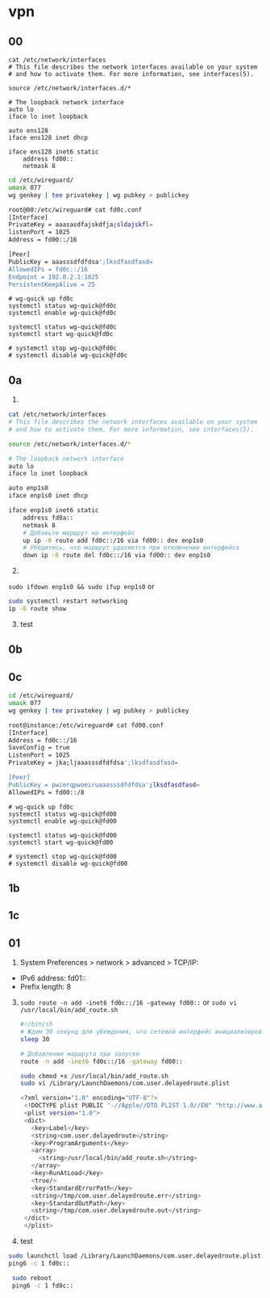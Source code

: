 #  vpn
## 00
```
cat /etc/network/interfaces
# This file describes the network interfaces available on your system
# and how to activate them. For more information, see interfaces(5).

source /etc/network/interfaces.d/*

# The loopback network interface
auto lo
iface lo inet loopback

auto ens128
iface ens128 inet dhcp

iface ens128 inet6 static
    address fd00::
    netmask 8
```
```sh
cd /etc/wireguard/
umask 077
wg genkey | tee privatekey | wg pubkey > publickey
```
```sh
root@00:/etc/wireguard# cat fd0c.conf
[Interface]
PrivateKey = aaasasdfajskdfja;sldajskfl=
listenPort = 1025
Address = fd00::/16

[Peer]
PublicKey = aaasssdfdfdsa';lksdfasdfasd=
AllowedIPs = fd0c::/16
Endpoint = 192.0.2.1:1025
PersistentKeepAlive = 25
```
```
# wg-quick up fd0c
systemctl status wg-quick@fd0c
systemctl enable wg-quick@fd0c

systemctl status wg-quick@fd0c
systemctl start wg-quick@fd0c

# systemctl stop wg-quick@fd0c
# systemctl disable wg-quick@fd0c
```
## 0a
1.
```sh
cat /etc/network/interfaces
# This file describes the network interfaces available on your system
# and how to activate them. For more information, see interfaces(5).

source /etc/network/interfaces.d/*

# The loopback network interface
auto lo
iface lo inet loopback

auto enp1s0
iface enp1s0 inet dhcp

iface enp1s0 inet6 static
    address fd0a::
    netmask 8
    # Добавьте маршрут на интерфейс
    up ip -6 route add fd0c::/16 via fd00:: dev enp1s0
    # Убедитесь, что маршрут удаляется при отключении интерфейса
    down ip -6 route del fd0c::/16 via fd00:: dev enp1s0
```
2.
```sudo ifdown enp1s0 && sudo ifup enp1s0```
or
```sh
sudo systemctl restart networking
ip -6 route show
```
3. test
## 0b

## 0c
```sh
cd /etc/wireguard/
umask 077
wg genkey | tee privatekey | wg pubkey > publickey
```
```sh
root@instance:/etc/wireguard# cat fd00.conf
[Interface]
Address = fd0c::/16
SaveConfig = true
ListenPort = 1025
PrivateKey = jka;ljaaasssdfdfdsa';lksdfasdfasd=

[Peer]
PublicKey = pwierqpwoeiruaaasssdfdfdsa';lksdfasdfasd=
AllowedIPs = fd00::/8
```
```
# wg-quick up fd0c
systemctl status wg-quick@fd00
systemctl enable wg-quick@fd00

systemctl status wg-quick@fd00
systemctl start wg-quick@fd00

# systemctl stop wg-quick@fd00
# systemctl disable wg-quick@fd00
```
## 1b

## 1c

## 01
1. System Preferences > network > advanced > TCP/IP:
-  IPv6 address: fd01::
-  Prefix length: 8
3. ```sudo route -n add -inet6 fd0c::/16 -gateway fd00::```
   or
   ```sudo vi /usr/local/bin/add_route.sh```
   ```sh
   #!/bin/sh
   # Ждем 30 секунд для убеждения, что сетевой интерфейс инициализирован
   sleep 30

   # Добавление маршрута при запуске
   route -n add -inet6 fd0c::/16 -gateway fd00::   
   ```
   ```sh
   sudo chmod +x /usr/local/bin/add_route.sh
   sudo vi /Library/LaunchDaemons/com.user.delayedroute.plist
   ```
   ```sh
   <?xml version="1.0" encoding="UTF-8"?>
    <!DOCTYPE plist PUBLIC "-//Apple//DTD PLIST 1.0//EN" "http://www.apple.com/DTDs/PropertyList-1.0.dtd">
    <plist version="1.0">
    <dict>
      <key>Label</key>
      <string>com.user.delayedroute</string>
      <key>ProgramArguments</key>
      <array>
        <string>/usr/local/bin/add_route.sh</string>
      </array>
      <key>RunAtLoad</key>
      <true/>
      <key>StandardErrorPath</key>
      <string>/tmp/com.user.delayedroute.err</string>
      <key>StandardOutPath</key>
      <string>/tmp/com.user.delayedroute.out</string>
    </dict>
    </plist>
   ```
  5. test
  ```sh
  sudo launchctl load /Library/LaunchDaemons/com.user.delayedroute.plist
  ping6 -c 1 fd0c::
  ```
  ```sh
   sudo reboot
   ping6 -c 1 fd0c::
  ```
